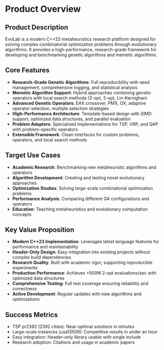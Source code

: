# Product Overview

## Product Description
EvoLab is a modern C++23 metaheuristics research platform designed for solving complex combinatorial optimization problems through evolutionary algorithms. It provides a high-performance, research-grade framework for developing and benchmarking genetic algorithms and memetic algorithms.

## Core Features
- **Research-Grade Genetic Algorithms**: Full reproducibility with seed management, comprehensive logging, and statistical analysis
- **Memetic Algorithm Support**: Hybrid approaches combining genetic operators with local search methods (2-opt, 3-opt, Lin-Kernighan)
- **Advanced Genetic Operators**: EAX crossover, PMX, OX, adaptive operator selection, multiple selection strategies
- **High-Performance Architecture**: Template-based design with SIMD support, optimized data structures, and parallel evaluation
- **Problem Adapters**: Specialized implementations for TSP, VRP, and QAP with problem-specific operators
- **Extensible Framework**: Clean interfaces for custom problems, operators, and local search methods

## Target Use Cases
- **Academic Research**: Benchmarking new metaheuristic algorithms and operators
- **Algorithm Development**: Creating and testing novel evolutionary approaches
- **Optimization Studies**: Solving large-scale combinatorial optimization problems
- **Performance Analysis**: Comparing different GA configurations and operators
- **Education**: Teaching metaheuristics and evolutionary computation concepts

## Key Value Proposition
- **Modern C++23 Implementation**: Leverages latest language features for performance and maintainability
- **Header-Only Design**: Easy integration into existing projects without complex build dependencies
- **Research Quality**: Built with academic rigor, supporting reproducible experiments
- **Production Performance**: Achieves >500M 2-opt evaluations/sec with optimized data structures
- **Comprehensive Testing**: Full test coverage ensuring reliability and correctness
- **Active Development**: Regular updates with new algorithms and optimizations

## Success Metrics
- TSP pr2392 (2392 cities): Near-optimal solutions in minutes
- Large-scale instances (usa13509): Competitive results in under an hour
- Easy integration: Header-only library usable with single include
- Research adoption: Citations and usage in academic papers